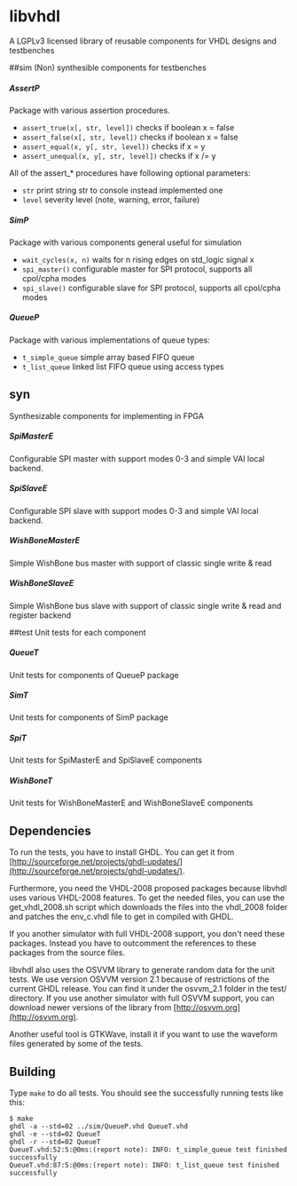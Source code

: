 # libvhdl
A LGPLv3 licensed library of reusable components for VHDL designs and testbenches


##sim
(Non) synthesible components for testbenches

##### AssertP
Package with various assertion procedures.

* `assert_true(x[, str, level])` checks if boolean x = false
* `assert_false(x[, str, level])` checks if boolean x = false
* `assert_equal(x, y[, str, level])` checks if x = y
* `assert_unequal(x, y[, str, level])` checks if x /= y

All of the assert_* procedures have following optional parameters:

* `str` print string str to console instead implemented one
* `level` severity level (note, warning, error, failure)

##### SimP
Package with various components general useful for simulation

* `wait_cycles(x, n)` waits for n rising edges on std_logic signal x
* `spi_master()` configurable master for SPI protocol, supports all cpol/cpha modes
* `spi_slave()` configurable slave for SPI protocol, supports all cpol/cpha modes

##### QueueP
Package with various implementations of queue types:

* `t_simple_queue` simple array based FIFO queue
* `t_list_queue` linked list FIFO queue using access types


## syn
Synthesizable components for implementing in FPGA

##### SpiMasterE
Configurable SPI master with support modes 0-3 and simple VAI local backend.

##### SpiSlaveE
Configurable SPI slave with support modes 0-3 and simple VAI local backend.

##### WishBoneMasterE
Simple WishBone bus master with support of classic single write & read

##### WishBoneSlaveE
Simple WishBone bus slave with support of classic single write & read and register backend


##test
Unit tests for each component

##### QueueT
Unit tests for components of QueueP package

##### SimT
Unit tests for components of SimP package

##### SpiT
Unit tests for SpiMasterE and SpiSlaveE components

##### WishBoneT
Unit tests for WishBoneMasterE and WishBoneSlaveE components


## Dependencies
To run the tests, you have to install GHDL. You can get it from
[http://sourceforge.net/projects/ghdl-updates/](http://sourceforge.net/projects/ghdl-updates/).

Furthermore, you need the VHDL-2008 proposed packages because libvhdl uses various VHDL-2008 features. To get the needed files, you can use the get_vhdl_2008.sh script which downloads the files into the vhdl_2008 folder and patches the env_c.vhdl file to get in compiled with GHDL.

If you another simulator with full VHDL-2008 support, you don't need these packages. Instead you have to outcomment
the references to these packages from the source files.

libvhdl also uses the OSVVM library to generate random data for the unit tests. We use version OSVVM version 2.1
because of restrictions of the current GHDL release. You can find it under the osvvm_2.1 folder in the test/
directory. If you use another simulator with full OSVVM support, you can download newer versions of the library
from [http://osvvm.org](http://osvvm.org).

Another useful tool is GTKWave, install it if you want to use the waveform files generated by some of the tests.


## Building
Type `make` to do all tests. You should see the successfully running tests like this:

```
$ make
ghdl -a --std=02 ../sim/QueueP.vhd QueueT.vhd
ghdl -e --std=02 QueueT
ghdl -r --std=02 QueueT
QueueT.vhd:52:5:@0ms:(report note): INFO: t_simple_queue test finished successfully
QueueT.vhd:87:5:@0ms:(report note): INFO: t_list_queue test finished successfully
```